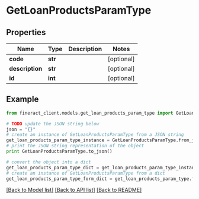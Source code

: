 # GetLoanProductsParamType


## Properties

Name | Type | Description | Notes
------------ | ------------- | ------------- | -------------
**code** | **str** |  | [optional] 
**description** | **str** |  | [optional] 
**id** | **int** |  | [optional] 

## Example

```python
from fineract_client.models.get_loan_products_param_type import GetLoanProductsParamType

# TODO update the JSON string below
json = "{}"
# create an instance of GetLoanProductsParamType from a JSON string
get_loan_products_param_type_instance = GetLoanProductsParamType.from_json(json)
# print the JSON string representation of the object
print GetLoanProductsParamType.to_json()

# convert the object into a dict
get_loan_products_param_type_dict = get_loan_products_param_type_instance.to_dict()
# create an instance of GetLoanProductsParamType from a dict
get_loan_products_param_type_form_dict = get_loan_products_param_type.from_dict(get_loan_products_param_type_dict)
```
[[Back to Model list]](../README.md#documentation-for-models) [[Back to API list]](../README.md#documentation-for-api-endpoints) [[Back to README]](../README.md)


